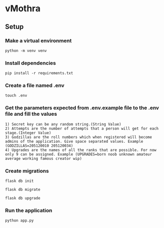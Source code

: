 # vMothra
## Setup
### Make a virtual environment

```
python -m venv venv
```

### Install dependencies

```
pip install -r requirements.txt
```

### Create a file named .env

```
touch .env
```

### Get the parameters expected from .env.example file to the .env file and fill the values

```
1) Secret key can be any random string.(String Value)
2) Attempts are the number of attempts that a person will get for each stage.(Integer Value)
3) Godzillas are the roll numbers which when registered will become admins of the application. Give space separated values. Example (GODZILLAS=205120010 205120034)
4) Upgrades are the names of all the ranks that are possible. For now only 9 can be assigned. Example (UPGRADES=born noob unknown amateur average working famous creator wip)
```

### Create migrations

```
flask db init
```
```
flask db migrate
```
```
flask db upgrade
```

### Run the application

```
python app.py
```

